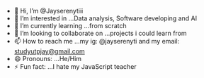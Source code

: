 - 👋 Hi, I’m @Jayserenytiii
- 👀 I’m interested in ...Data analysis, Software developing and AI 
- 🌱 I’m currently learning ...from scratch
- 💞️ I’m looking to collaborate on ...projects i could learn from 
- 📫 How to reach me ...my ig: @jayserenyti and my email: studyutpjay@gmail.com
- 😄 Pronouns: ...He/Him
- ⚡ Fun fact: ...I hate my JavaScript teacher

<!---
Jayserenytiii/Jayserenytiii is a ✨ special ✨ repository because its `README.md` (this file) appears on your GitHub profile.
You can click the Preview link to take a look at your changes.
--->
